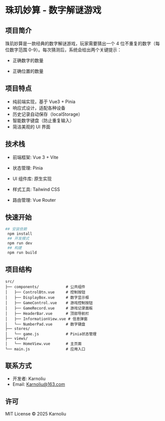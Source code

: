 # 珠玑妙算 - 数字解谜游戏

## 项目简介

珠玑妙算是一款经典的数字解谜游戏，玩家需要猜出一个 4 位不重复的数字（每位数字范围 0-9）。每次猜测后，系统会给出两个关键提示：

- 正确数字的数量

- 正确位置的数量

## 项目特点

- 纯前端实现，基于 Vue3 + Pinia
- 响应式设计，适配各种设备
- 历史记录自动保存（localStorage）
- 智能数字键盘（防止重复输入）
- 简洁美观的 UI 界面

## 技术栈

- 前端框架: Vue 3 + Vite

- 状态管理: Pinia

- UI 组件库: 原生实现

- 样式工具: Tailwind CSS

- 路由管理: Vue Router

## 快速开始

```bash
## 安装依赖
 npm install
 ## 开发模式
 npm run dev
 ## 构建
 npm run build
```

## 项目结构

```text
src/
├── components/            # 公共组件
│   ├── ControlBtn.vue     # 控制按钮
│   ├── DisplayBox.vue     # 数字显示框
│   ├── GameControl.vue    # 游戏控制按钮
│   ├── GameRecord.vue     # 游戏记录面板
│   ├── HeaderBar.vue      # 顶部导航栏
│   ├── InformationView.vue # 信息弹窗
│   └── NumberPad.vue      # 数字键盘
├── stores/
│   └── game.js            # Pinia状态管理
├── views/
│   └── HomeView.vue       # 主页面
└── main.js                # 应用入口
```

## 联系方式

- 开发者: Karnoliu
- Email: Karnoliu@163.com

## 许可

MIT License © 2025 Karnoliu
